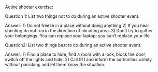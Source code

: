 Active shooter exercise:

Question 1: List two things not to do during an active shooter event.

Answer: 1)  Do not freeze in a place without doing anything
2) If you hear shooting do not run in the direction of shooting area.
3) Don’t try to gather your belongings. You can replace your laptop; you can’t replace your life

Question2: List two things best to do during an active shooter event.

Answer: 1) Find a place to hide, find a room with a lock, block the door, switch off the lights and hide.
2) Call 911 and inform the authorities calmly without panicking and let them know the situation.
